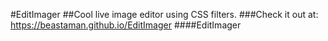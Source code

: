 #EditImager
##Cool live image editor using CSS filters.
###Check it out at: https://beastaman.github.io/EditImager
  ####E d i t I m a g e r 
 
 
